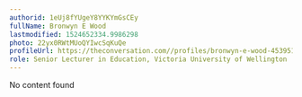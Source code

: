 ```yaml
---
authorid: 1eUj8fYUgeY8YYKYmGsCEy
fullName: Bronwyn E Wood
lastmodified: 1524652334.9986298
photo: 22yx0RWtMUoQYIwcSqKuQe
profileUrl: https://theconversation.com//profiles/bronwyn-e-wood-453951
role: Senior Lecturer in Education, Victoria University of Wellington
---
```

No content found